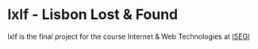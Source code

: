 lxlf - Lisbon Lost & Found
====

lxlf is the final project for the course Internet & Web Technologies at [ISEGI](http://www.isegi.unl.pt)

